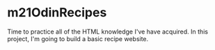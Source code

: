 # m21OdinRecipes

Time to practice all of the HTML knowledge I've have acquired.
In this project, I'm going to build a basic recipe website.

